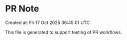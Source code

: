 # PR Note

Created at: Fri 17 Oct 2025 06:45:01 UTC

This file is generated to support testing of PR workflows.
